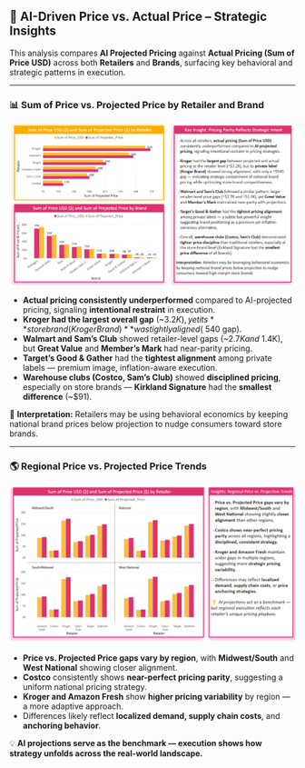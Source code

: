 ## 🧠 AI-Driven Price vs. Actual Price – Strategic Insights

This analysis compares **AI Projected Pricing** against **Actual Pricing (Sum of Price USD)** across both **Retailers** and **Brands**, surfacing key behavioral and strategic patterns in execution.

---

### 📊 Sum of Price vs. Projected Price by Retailer and Brand

![Sum of Price vs Projected Price by Retailer and Brand](../../Images/Sum_of_Price_Projected_Price_by_Retailer_Brand.png)

- **Actual pricing consistently underperformed** compared to AI-projected pricing, signaling **intentional restraint** in execution.
- **Kroger had the largest overall gap** (~$3.2K), yet its **store brand (Kroger Brand)** was tightly aligned (~$540 gap).
- **Walmart and Sam’s Club** showed retailer-level gaps (~$2.7K and ~$1.4K), but **Great Value** and **Member’s Mark** had near-parity pricing.
- **Target’s Good & Gather** had the **tightest alignment** among private labels — premium image, inflation-aware execution.
- **Warehouse clubs (Costco, Sam’s Club)** showed **disciplined pricing**, especially on store brands — **Kirkland Signature** had the **smallest difference** (~$91).

📌 **Interpretation:** Retailers may be using behavioral economics by keeping national brand prices below projection to nudge consumers toward store brands.

---

### 🌎 Regional Price vs. Projected Price Trends

![Regional Price vs Projected Price – Small Multiples](../../Images/Sum_of_Price_Projected_Price__Regional_Small_Multiples.png)

- **Price vs. Projected Price gaps vary by region**, with **Midwest/South** and **West National** showing closer alignment.
- **Costco** consistently shows **near-perfect pricing parity**, suggesting a uniform national pricing strategy.
- **Kroger and Amazon Fresh** show **higher pricing variability** by region — a more adaptive approach.
- Differences likely reflect **localized demand, supply chain costs**, and **anchoring behavior**.

💡 **AI projections serve as the benchmark — execution shows how strategy unfolds across the real-world landscape.**

